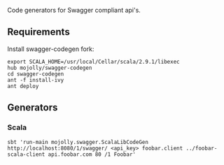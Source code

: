 Code generators for Swagger compliant api's.

## Requirements

Install swagger-codegen fork:

    export SCALA_HOME=/usr/local/Cellar/scala/2.9.1/libexec
    hub mojolly/swagger-codegen
    cd swagger-codegen
    ant -f install-ivy
    ant deploy

## Generators

### Scala

    sbt 'run-main mojolly.swagger.ScalaLibCodeGen http://localhost:8080/1/swagger/ <api_key> foobar.client ../foobar-scala-client api.foobar.com 80 /1 Foobar'